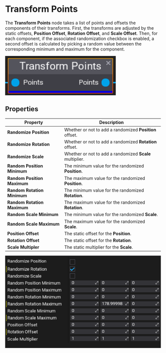 # Transform Points

The **Transform Points** node takes a list of points and offsets the components of their transforms. First, the transforms are adjusted by the static offsets, **Position Offset**, **Rotation Offset**, and **Scale Offset**. Then, for each component, if the associated randomization checkbox is enabled, a second offset is calculated by picking a random value between the corresponding minimum and maximum for the component.

![Transform Points Node](media/transform-points.png)

## Properties
| Property | Description |
|--------|--------|
| **Randomize Position** |  Whether or not to add a randomized **Position** offset. |
| **Randomize Rotation** |  Whether or not to add a randomized **Rotation** offset. |
| **Randomize Scale** |  Whether or not to add a randomized **Scale** multiplier. |
| **Random Position Minimum** |  The minimum value for the randomized **Position**. |
| **Random Position Maximum** |  The maximum value for the randomized **Position**. |
| **Random Rotation Minimum** |  The minimum value for the randomized **Rotation**. |
| **Random Rotation Maximum** |  The maximum value for the randomized **Rotation**. |
| **Random Scale Minimum** |  The minimum value for the randomized **Scale**. |
| **Random Scale Maximum** |  The maximum value for the randomized **Scale**. |
| **Position Offset** | The static offset for the **Position**. |
| **Rotation Offset** | The static offset for the **Rotation**. |
| **Scale Multipler** | The static multiplier for the **Scale**. |

![Transform Points Node Properties](media/transform-points-properties.png)